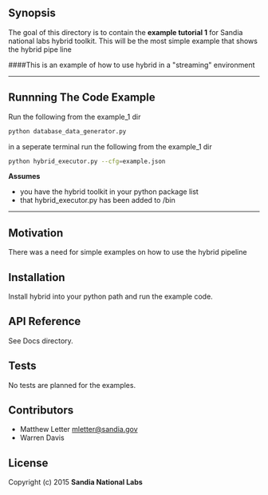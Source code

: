 ## Synopsis

The goal of this directory is to contain the **example tutorial 1** for Sandia national labs hybrid toolkit. This will be the most simple example that shows the hybrid pipe line

####This is an example of how to use hybrid in a "streaming" environment 

***

## Runnning The Code Example

Run the following from the example_1 dir

```bash
python database_data_generator.py
```

in a seperate terminal run the following from the example_1 dir

```bash
python hybrid_executor.py --cfg=example.json
```
**Assumes**

- you have the hybrid toolkit in your python package list 
- that hybrid_executor.py has been added to /bin

***

## Motivation

There was a need for simple examples on how to use the hybrid pipeline

## Installation

Install hybrid into your python path and run the example code.

## API Reference

See Docs directory.

## Tests

No tests are planned for the examples.

## Contributors

- Matthew Letter mletter@sandia.gov
- Warren Davis

## License

Copyright (c) 2015 **Sandia National Labs**
